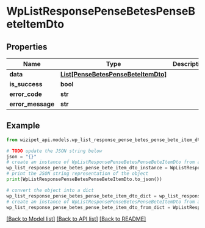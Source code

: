 # WpListResponsePenseBetesPenseBeteItemDto


## Properties

Name | Type | Description | Notes
------------ | ------------- | ------------- | -------------
**data** | [**List[PenseBetesPenseBeteItemDto]**](PenseBetesPenseBeteItemDto.md) |  | [optional] 
**is_success** | **bool** |  | [optional] 
**error_code** | **str** |  | [optional] 
**error_message** | **str** |  | [optional] 

## Example

```python
from wizipet_api.models.wp_list_response_pense_betes_pense_bete_item_dto import WpListResponsePenseBetesPenseBeteItemDto

# TODO update the JSON string below
json = "{}"
# create an instance of WpListResponsePenseBetesPenseBeteItemDto from a JSON string
wp_list_response_pense_betes_pense_bete_item_dto_instance = WpListResponsePenseBetesPenseBeteItemDto.from_json(json)
# print the JSON string representation of the object
print(WpListResponsePenseBetesPenseBeteItemDto.to_json())

# convert the object into a dict
wp_list_response_pense_betes_pense_bete_item_dto_dict = wp_list_response_pense_betes_pense_bete_item_dto_instance.to_dict()
# create an instance of WpListResponsePenseBetesPenseBeteItemDto from a dict
wp_list_response_pense_betes_pense_bete_item_dto_from_dict = WpListResponsePenseBetesPenseBeteItemDto.from_dict(wp_list_response_pense_betes_pense_bete_item_dto_dict)
```
[[Back to Model list]](../README.md#documentation-for-models) [[Back to API list]](../README.md#documentation-for-api-endpoints) [[Back to README]](../README.md)



